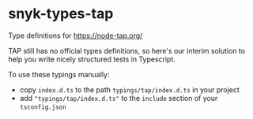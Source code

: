 # snyk-types-tap

Type definitions for https://node-tap.org/

TAP still has no official types definitions, so here's our interim solution
to help you write nicely structured tests in Typescript.

To use these typings manually:

* copy `index.d.ts` to the path `typings/tap/index.d.ts` in your project
* add `"typings/tap/index.d.ts"` to the `include` section of your `tsconfig.json`

